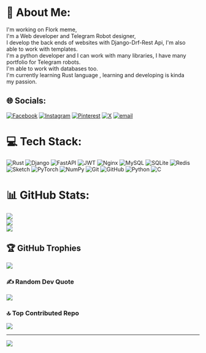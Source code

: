 # 💫 About Me:
I'm working on Flork meme,<br>I'm a Web developer and Telegram Robot designer, <br>I develop the back ends of websites with Django-Drf-Rest Api, I'm also <br>able to work with templates.<br>I'm a python developer and I can work with many libraries, I have many <br>portfolio for Telegram robots.<br>I'm able to work with databases too.<br>I'm currently learning Rust language , learning and developing is kinda <br>my passion.


## 🌐 Socials:
[![Facebook](https://img.shields.io/badge/Facebook-%231877F2.svg?logo=Facebook&logoColor=white)](https://facebook.com/@Mubbina) [![Instagram](https://img.shields.io/badge/Instagram-%23E4405F.svg?logo=Instagram&logoColor=white)](https://instagram.com/@httpsmub) [![Pinterest](https://img.shields.io/badge/Pinterest-%23E60023.svg?logo=Pinterest&logoColor=white)](https://pinterest.com/@mathisall82) [![X](https://img.shields.io/badge/X-black.svg?logo=X&logoColor=white)](https://x.com/@TheOldCoder0) [![email](https://img.shields.io/badge/Email-D14836?logo=gmail&logoColor=white)](mailto:mathisall82@gmail.com) 

# 💻 Tech Stack:
![Rust](https://img.shields.io/badge/rust-%23000000.svg?style=for-the-badge&logo=rust&logoColor=white) ![Django](https://img.shields.io/badge/django-%23092E20.svg?style=for-the-badge&logo=django&logoColor=white) ![FastAPI](https://img.shields.io/badge/FastAPI-005571?style=for-the-badge&logo=fastapi) ![JWT](https://img.shields.io/badge/JWT-black?style=for-the-badge&logo=JSON%20web%20tokens) ![Nginx](https://img.shields.io/badge/nginx-%23009639.svg?style=for-the-badge&logo=nginx&logoColor=white) ![MySQL](https://img.shields.io/badge/mysql-4479A1.svg?style=for-the-badge&logo=mysql&logoColor=white) ![SQLite](https://img.shields.io/badge/sqlite-%2307405e.svg?style=for-the-badge&logo=sqlite&logoColor=white) ![Redis](https://img.shields.io/badge/redis-%23DD0031.svg?style=for-the-badge&logo=redis&logoColor=white) ![Sketch](https://img.shields.io/badge/Sketch-FFB387?style=for-the-badge&logo=sketch&logoColor=black) ![PyTorch](https://img.shields.io/badge/PyTorch-%23EE4C2C.svg?style=for-the-badge&logo=PyTorch&logoColor=white) ![NumPy](https://img.shields.io/badge/numpy-%23013243.svg?style=for-the-badge&logo=numpy&logoColor=white) ![Git](https://img.shields.io/badge/git-%23F05033.svg?style=for-the-badge&logo=git&logoColor=white) ![GitHub](https://img.shields.io/badge/github-%23121011.svg?style=for-the-badge&logo=github&logoColor=white) ![Python](https://img.shields.io/badge/python-3670A0?style=for-the-badge&logo=python&logoColor=ffdd54) ![C](https://img.shields.io/badge/c-%2300599C.svg?style=for-the-badge&logo=c&logoColor=white)
# 📊 GitHub Stats:
![](https://github-readme-stats.vercel.app/api?username=mubinayazdani&theme=dark&hide_border=false&include_all_commits=true&count_private=true)<br/>
![](https://github-readme-streak-stats.herokuapp.com/?user=mubinayazdani&theme=dark&hide_border=false)<br/>
![](https://github-readme-stats.vercel.app/api/top-langs/?username=mubinayazdani&theme=dark&hide_border=false&include_all_commits=true&count_private=true&layout=compact)

## 🏆 GitHub Trophies
![](https://github-profile-trophy.vercel.app/?username=mubinayazdani&theme=radical&no-frame=false&no-bg=false&margin-w=4)

### ✍️ Random Dev Quote
![](https://quotes-github-readme.vercel.app/api?type=horizontal&theme=radical)

### 🔝 Top Contributed Repo
![](https://github-contributor-stats.vercel.app/api?username=mubinayazdani&limit=5&theme=dark&combine_all_yearly_contributions=true)

---
[![](https://visitcount.itsvg.in/api?id=mubinayazdani&icon=0&color=0)](https://visitcount.itsvg.in)

<!-- Proudly created with GPRM ( https://gprm.itsvg.in ) -->
